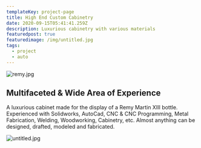 ```yaml
---
templateKey: project-page
title: High End Custom Cabinetry
date: 2020-09-15T05:41:41.259Z
description: Luxurious cabinetry with various materials
featuredpost: true
featuredimage: /img/untitled.jpg
tags:
  - project
  - auto
---
```


![remy.jpg](/img/remy.jpg)

## Multifaceted & Wide Area of Experience

A luxurious cabinet made for the display of a Remy Martin XIII bottle. Experienced with Solidworks, AutoCad, CNC & CNC Programming, Metal Fabrication, Welding, Woodworking, Cabinetry, etc. Almost anything can be designed, drafted, modeled and fabricated.

![untitled.jpg](/img/untitled.jpg)
